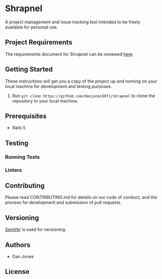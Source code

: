 # Shrapnel
A project management and issue tracking tool intended to be freely available for personal use.

## Project Requirements
The requirements document for Shrapnel can be reviewed [here](https://github.com/danjones5071/shrapnel-srs/blob/master/Shrapnel%20Requirements%20Specification.pdf).

## Getting Started
These instructions will get you a copy of the project up and running on your local machine for development and testing purposes.
1. Run ``git clone https://github.com/danjones5071/shrapnel`` to clone the repository to your local machine.

## Prerequisites
* Rails 5

## Testing
### Running Tests
### Linters

## Contributing
Please read CONTRIBUTING.md for details on our code of conduct, and the process for development and submission of pull requests.

## Versioning
[SemVer](http://semver.org/) is used for versioning.

## Authors
* Dan Jones

## License
